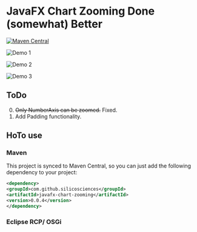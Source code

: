 # JavaFX Chart Zooming Done (somewhat) Better

[![Maven Central](https://maven-badges.herokuapp.com/maven-central/com.github.silicosciences/javafx-chart-zooming/badge.svg)](https://maven-badges.herokuapp.com/maven-central/com.github.silicosciences/javafx-chart-zooming)

![Demo 1](https://j.gifs.com/xGN7rz.gif)

![Demo 2](https://j.gifs.com/zmNYl7.gif)

![Demo 3](https://j.gifs.com/qjXMEk.gif)



## ToDo
0. ~~Only NumberAxis can be zoomed.~~ Fixed.
0. Add Padding functionality.

## HoTo use
### Maven
This project is synced to Maven Central, so you can just add the following dependency to your project:

```xml
<dependency>
<groupId>com.github.silicosciences</groupId>
<artifactId>javafx-chart-zooming</artifactId>
<version>0.0.4</version>
</dependency>
```
### Eclipse RCP/ OSGi
